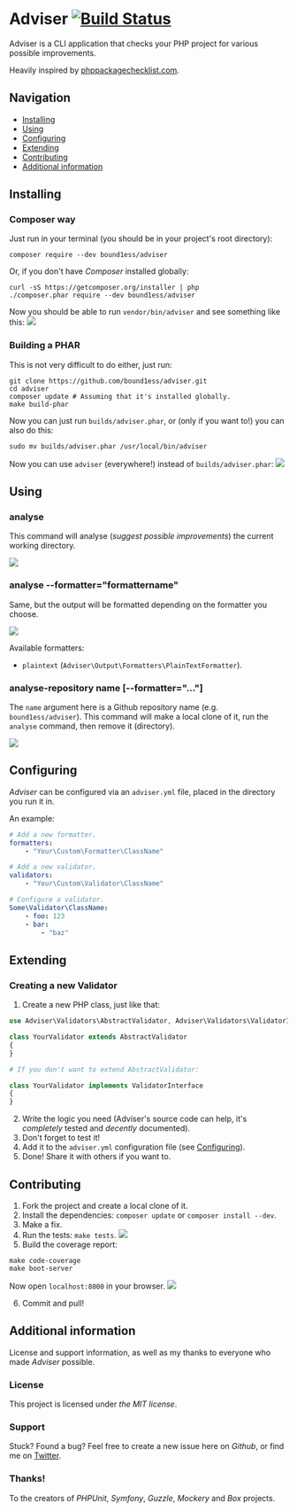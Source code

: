 # Adviser [![Build Status](https://travis-ci.org/bound1ess/adviser.svg?branch=master)](https://travis-ci.org/bound1ess/adviser)

Adviser is a CLI application that checks your PHP project for various possible improvements.

Heavily inspired by [phppackagechecklist.com](http://phppackagechecklist.com).

## Navigation

- [Installing](#installing)
- [Using](#using)
- [Configuring](#configuring)
- [Extending](#extending)
- [Contributing](#contributing)
- [Additional information](#additional-information)

## Installing

### Composer way

Just run in your terminal (you should be in your project's root directory):

```shell
composer require --dev bound1ess/adviser
```

Or, if you don't have *Composer* installed globally:

```shell
curl -sS https://getcomposer.org/installer | php
./composer.phar require --dev bound1ess/adviser
```


Now you should be able to run `vendor/bin/adviser` and see something like this:
![](http://i.imgur.com/rNT39gP.png)

### Building a PHAR

This is not very difficult to do either, just run:

```shell
git clone https://github.com/bound1ess/adviser.git
cd adviser
composer update # Assuming that it's installed globally.
make build-phar
```

Now you can just run `builds/adviser.phar`, or (only if you want to!) you can also do this:

```shell
sudo mv builds/adviser.phar /usr/local/bin/adviser
```

Now you can use `adviser` (everywhere!) instead of `builds/adviser.phar`:
![](http://i.imgur.com/JUXDdhz.png)

## Using

### analyse

This command will analyse (*suggest possible improvements*) the current working directory.

![](http://i.imgur.com/GylrC0R.png)

### analyse --formatter="formattername"

Same, but the output will be formatted depending on the formatter you choose.

![](http://i.imgur.com/zEHGkWZ.png)

Available formatters:

- `plaintext` (`Adviser\Output\Formatters\PlainTextFormatter`).

### analyse-repository name [--formatter="..."]

The `name` argument here is a Github repository name (e.g. `bound1ess/adviser`).
This command will make a local clone of it, run the `analyse` command, then remove it (directory).

![](http://i.imgur.com/j8Cthjc.png)

## Configuring

*Adviser* can be configured via an `adviser.yml` file, placed in the directory you run it in.

An example:

```yaml
# Add a new formatter.
formatters:
    - "Your\Custom\Formatter\ClassName"

# Add a new validator.
validators:
    - "Your\Custom\Validator\ClassName"

# Configure a validator.
Some\Validator\ClassName:
    - foo: 123
    - bar:
        - "baz"
```

## Extending

### Creating a new Validator

1. Create a new PHP class, just like that:

```php
use Adviser\Validators\AbstractValidator, Adviser\Validators\ValidatorInterface;

class YourValidator extends AbstractValidator
{
}

# If you don't want to extend AbstractValidator:

class YourValidator implements ValidatorInterface
{
}
```

2. Write the logic you need (Adviser's source code can help, it's *completely* tested and *decently* documented).
3. Don't forget to test it!
4. Add it to the `adviser.yml` configuration file (see [Configuring](#configuring)).
5. Done! Share it with others if you want to.

## Contributing

1. Fork the project and create a local clone of it.
2. Install the dependencies: `composer update` or `composer install --dev`.
3. Make a fix.
4. Run the tests: `make tests`. ![](http://i.imgur.com/1CZZw84.png)
5. Build the coverage report:

```shell
make code-coverage
make boot-server
```

Now open `localhost:8000` in your browser.
![](http://i.imgur.com/bmGTxz9.png)

6. Commit and pull!

## Additional information

License and support information, as well as my thanks to everyone who made *Adviser* possible.

### License

This project is licensed under *the MIT license*.

### Support

Stuck?
Found a bug?
Feel free to create a new issue here on *Github*, or find me on [Twitter](https://twitter.com/bound1ess).

### Thanks!

To the creators of *PHPUnit*, *Symfony*, *Guzzle*, *Mockery* and *Box* projects.
